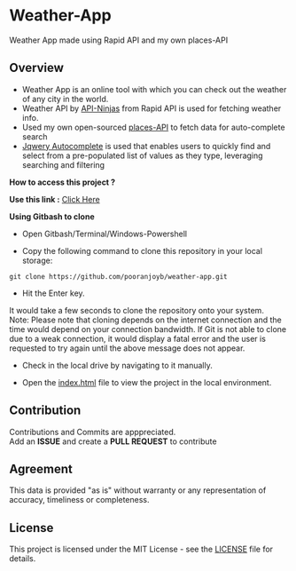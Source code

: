 # Weather-App
Weather App made using Rapid API and my own places-API

## Overview

- Weather App is an online tool with which you can check out the weather of any city in the world. 
- Weather API by [API-Ninjas](https://rapidapi.com/apininjas/api/weather-by-api-ninjas/) from Rapid API is used for fetching weather info.
- Used my own open-sourced [places-API](https://github.com/pooranjoyb/places-API) to fetch data for auto-complete search
- [Jqwery Autocomplete](https://jqueryui.com/autocomplete/) is used that enables users to quickly find and select from a pre-populated list of values as they type, leveraging searching and filtering

<b>How to access this project ?</b>

 **Use this link :** [Click Here](https://pooranjoyb.github.io/weather-app/)
 
 **Using Gitbash to clone**

- Open Gitbash/Terminal/Windows-Powershell

- Copy the following command to clone this repository in your local storage:
```
git clone https://github.com/pooranjoyb/weather-app.git
```
- Hit the Enter key.

It would take a few seconds to clone the repository onto your system.<br>
Note: Please note that cloning depends on the internet connection and the time would depend on your connection bandwidth. If Git is not able to clone due to a weak connection, it would display a fatal error and the user is requested to try again until the above message does not appear.

- Check in the local drive by navigating to it manually.

- Open the [index.html](index.html) file to view the project in the local environment.

## Contribution

Contributions and Commits are apppreciated. <br> 
Add an **ISSUE** and create a **PULL REQUEST** to contribute 

## Agreement

This data is provided "as is" without warranty or any representation of accuracy, timeliness or completeness.

## License

This project is licensed under the MIT License - see the [LICENSE](LICENSE) file for details.


